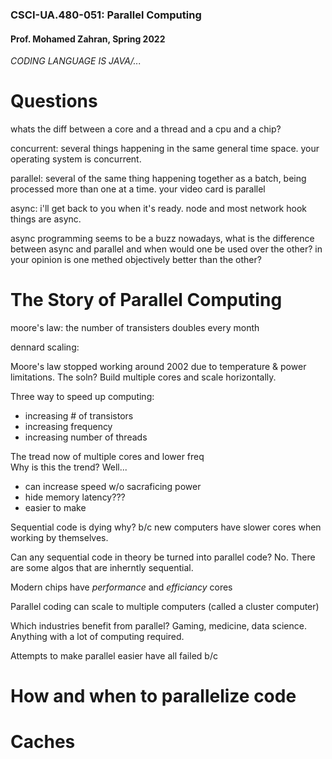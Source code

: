 ### CSCI-UA.480-051: Parallel Computing

#### Prof. Mohamed Zahran, Spring 2022

*CODING LANGUAGE IS JAVA/...*

# Questions

whats the diff between a core and a thread and a cpu and a chip?

concurrent: several things happening in the same general time space. your operating system is concurrent.

parallel: several of the same thing happening together as a batch, being processed more than one at a time. your video card is parallel

async: i'll get back to you when it's ready. node and most network hook things are async.

async programming seems to be a buzz nowadays, what is the difference between async and parallel and when would one be used over the other? in your opinion is one methed objectively better than the other?

# The Story of Parallel Computing

moore's law: the number of transisters doubles every month

dennard scaling: 

Moore's law stopped working around 2002 due to temperature & power limitations. The soln? Build multiple cores and scale horizontally.

Three way to speed up computing:
- increasing # of transistors
- increasing frequency
- increasing number of threads

The tread now of multiple cores and lower freq  
Why is this the trend? Well...
- can increase speed w/o sacraficing power
- hide memory latency???
- easier to make

Sequential code is dying why? b/c new computers have slower cores when working by themselves.

Can any sequential code in theory be turned into parallel code? No. There are some algos that are inherntly sequential.

Modern chips have _performance_ and _efficiancy_ cores

Parallel coding can scale to multiple computers (called a cluster computer)

Which industries benefit from parallel? Gaming, medicine, data science. Anything with a lot of computing required.

Attempts to make parallel easier have all failed b/c

# How and when to parallelize code

# Caches
